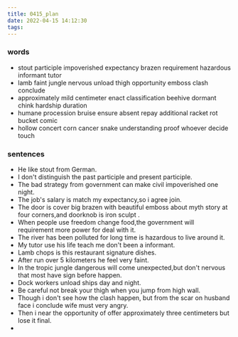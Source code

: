 ```yaml
---
title: 0415_plan
date: 2022-04-15 14:12:30
tags:
---
```

### words
- stout participle impoverished expectancy brazen requirement hazardous informant tutor
- lamb faint jungle nervous unload thigh opportunity emboss clash conclude
- approximately mild centimeter enact classification beehive dormant chink hardship duration
- humane procession bruise ensure absent repay additional racket rot bucket comic
- hollow concert corn cancer snake understanding proof whoever decide touch
### sentences
- He like stout from German.
- I don't distinguish the past participle and present participle.
- The bad strategy from government can make civil impoverished one night.
- The job's salary is match my expectancy,so i agree join.
- The door is cover big brazen with beautiful emboss about myth story at four corners,and doorknob is iron sculpt .
- When people use freedom change food,the government will requirement more power for deal with it.
- The river has been polluted for long time is hazardous to live around it.
- My tutor use his life teach me don't been a informant.
- Lamb chops is this restaurant signature dishes.
- After run over 5 kilometers he feel very faint.
- In the tropic jungle dangerous will come unexpected,but don't nervous that most have sign before happen.
- Dock workers unload ships day and night.
- Be careful not break your thigh when you jump from high wall.
- Though i don't see how the clash happen, but from the scar on husband face i conclude wife must very angry.
- Then i near the opportunity of offer approximately three centimeters but lose it final.
- 